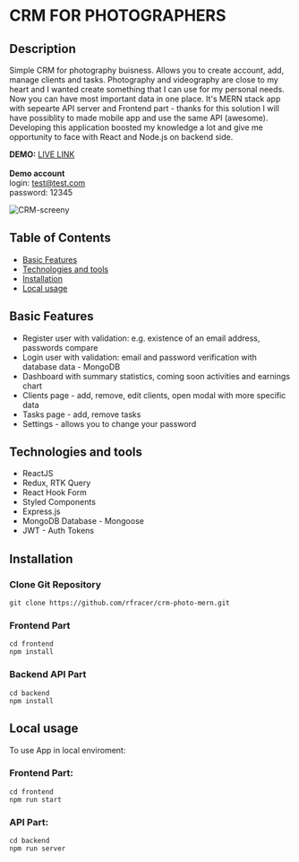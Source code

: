# CRM FOR PHOTOGRAPHERS

## Description

Simple CRM for photography buisness. Allows you to create account, add, manage clients and tasks. Photography and videography are close to my heart and I wanted create something that I can use for my personal needs. Now you can have most important data in one place. It's MERN stack app with sepearte API server and Frontend part - thanks for this solution I will have possiblity to made mobile app and use the same API (awesome). Developing this application boosted my knowledge a lot and give me opportunity to face with React and Node.js on backend side.

**DEMO:** [LIVE LINK](https://mern-crm-photo.herokuapp.com/) \
\
**Demo account**\
login: test@test.com\
password: 12345 

![CRM-screeny](https://user-images.githubusercontent.com/22677833/164290704-b468baa6-3469-415f-9757-75cfc3834b3b.jpg)

## Table of Contents
- [Basic Features](#basic-features)
- [Technologies and tools](#technologies-and-tools)
- [Installation](#installation)
- [Local usage](#local-usage)

## Basic Features

- Register user with validation: e.g. existence of an email address, passwords compare
- Login user with validation: email and password verification with database data - MongoDB
- Dashboard with summary statistics, coming soon activities and earnings chart
- Clients page - add, remove, edit clients, open modal with more specific data
- Tasks page - add, remove tasks
- Settings - allows you to change your password

## Technologies and tools

- ReactJS
- Redux, RTK Query
- React Hook Form
- Styled Components
- Express.js
- MongoDB Database - Mongoose 
- JWT - Auth Tokens


## Installation

### Clone Git Repository
```
git clone https://github.com/rfracer/crm-photo-mern.git
```
### Frontend Part

```
cd frontend
npm install
```

### Backend API Part

```
cd backend
npm install
```

## Local usage

To use App in local enviroment:

### Frontend Part: ###
```
cd frontend
npm run start
```

### API Part: ###
```
cd backend
npm run server
```
